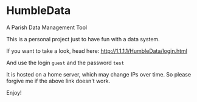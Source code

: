 # HumbleData
A Parish Data Management Tool

This is a personal project just to have fun with a data system.

If you want to take a look, head here: http://1.1.1.1/HumbleData/login.html

And use the login `guest` and the password `test` 

It is hosted on a home server, which may change IPs over time. So please forgive me if the above link doesn't work.

Enjoy!
